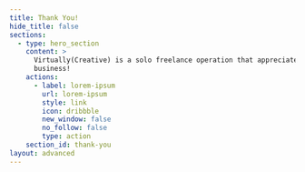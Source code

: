 ```yaml
---
title: Thank You!
hide_title: false
sections:
  - type: hero_section
    content: >
      Virtually(Creative) is a solo freelance operation that appreciates your
      business!
    actions:
      - label: lorem-ipsum
        url: lorem-ipsum
        style: link
        icon: dribbble
        new_window: false
        no_follow: false
        type: action
    section_id: thank-you
layout: advanced
---
```

